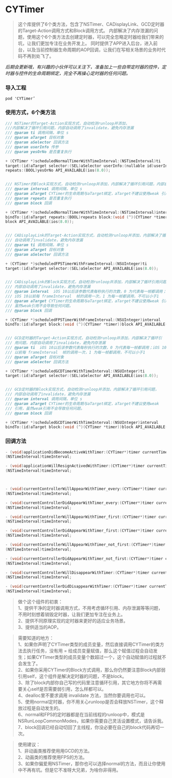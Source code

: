 # CYTimer

>这个库提供了6个类方法，包含了NSTimer、CADisplayLink、GCD定时器的Target-Action调用方式和Block调用方式。
内部解决了内存泄漏的问题，使用这个6个类方法去创建定时器，可以完全忽略定时器给我们带来的坑，让我们更加专注在业务开发上。
同时提供了APP进入后台，进入前台，以及当前控制器生命周期的AOP回调，让我们在写相关场景的业务时代码不再到处飞了。

*后期会更新哦，有兴趣的小伙伴可以关注下，准备加上一些自带定时器的控件，定时器与控件的生命周期绑定，完全不再操心定时器的任何问题。*

### 导入工程
```pod 'CYTimer’```

### 使用方式，6个类方法

```Objective-C
/// NSTimer的Target-Action实现方式，自动检测runloop并添加，  
///内部解决了循环引用问题，内部自动调用了invalidate，避免内存泄漏  
/// @param ti 调用间隔，单位 s  
/// @param aTarget 目标对象  
/// @param aSelector 回调方法  
/// @param userInfo 传参  
/// @param yesOrNo 是否重复执行  

+ (CYTimer *)scheduledNormalTimerWithTimeInterval:(NSTimeInterval)ti   
target:(id)aTarget selector:(SEL)aSelector userInfo:(nullable id)userInfo   
repeats:(BOOL)yesOrNo API_AVAILABLE(ios(8.0));


/// NSTimer的Block实现方式，自动检测runloop并添加，内部解决了循环引用问题，内部自动调用了invalidate，避免内存泄漏  
/// @param interval 调用间隔，单位 s  
/// @param aTarget CYTimer的生命周期与aTarget绑定，aTarget不建议使用weak 引用，虽然weak引用不会导致任何问题。  
/// @param repeats 是否重复执行  
/// @param block 回调  

+ (CYTimer *)scheduledNormalTimerWithTimeInterval:(NSTimeInterval)interval   
bindTo:(id)aTarget repeats:(BOOL)repeats block:(void (^)(CYTimer *timer))  
block API_AVAILABLE(ios(8.0));


/// CADisplayLink的Target-Action实现方式，自动检测runloop并添加，内部解决了循环引用问题，内部  
/// 自动调用了invalidate，避免内存泄漏  
/// @param ti 调用间隔，单位 s  
/// @param aTarget 目标对象  
/// @param aSelector 回调方法  

+ (CYTimer *)scheduledFPSTimerWithFrameInterval:(NSUInteger)ti   
target:(id)aTarget selector:(SEL)aSelector API_AVAILABLE(ios(8.0));


/// CADisplayLink的Block实现方式，自动检测runloop并添加，内部解决了循环引用问题，
/// 内部自动调用了invalidate，避免内存泄漏   
/// @param interval  iOS 10以后该参数代表每秒执行的次数，0 为代表每一帧都调用；  
/// iOS 10以前每 frameInterval  帧的调用一次，1 为每一帧都调用，不可以小于1    
/// @param aTarget CYTimer的生命周期与aTarget绑定，aTarget不建议使用weak 引用，  
/// 虽然weak引用不会导致任何问题。   
/// @param block 回调   

+ (CYTimer *)scheduledFPSTimerWithFrameInterval:(NSUInteger)interval   
bindTo:(id)aTarget block:(void (^)(CYTimer *timer))block API_AVAILABLE(ios(8.0));


/// GCD定时器的Target-Action实现方式，自动检测runloop并添加，内部解决了循环引   
/// 用问题，内部自动调用了invalidate，避免内存泄漏  
/// @param ti  iOS 10以后该参数代表每秒执行的次数，0 为代表每一帧都调用；iOS 10   
/// 以前每 frameInterval  帧的调用一次，1 为每一帧都调用，不可以小于1   
/// @param aTarget 目标对象   
/// @param aSelector 回调方法   

+ (CYTimer *)scheduledGCDTimerWithTimeInterval:(NSUInteger)ti    
target:(id)aTarget selector:(SEL)aSelector API_AVAILABLE(ios(8.0));


/// GCD定时器的Block实现方式，自动检测runloop并添加，内部解决了循环引用问题，   
/// 内部自动调用了invalidate，避免内存泄漏   
/// @param interval 调用间隔，单位 s   
/// @param aTarget CYTimer的生命周期与aTarget绑定，aTarget不建议使用weak    
/// 引用，虽然weak引用不会导致任何问题。   
/// @param block 回调   

+ (CYTimer *)scheduledGCDTimerWithTimeInterval:(NSUInteger)interval   
bindTo:(id)aTarget block:(void (^)(CYTimer *timer))block API_AVAILABLE(ios(8.0));
```
### 回调方法

```Objective-C
- (void)applicationDidBecomeActiveWithTimer:(CYTimer*)timer currentTimeInterval:    
(NSTimeInterval)timeInterval;

- (void)applicationWillResignActivedWithTimer:(CYTimer*)timer currentTimeInterval:    
(NSTimeInterval)timeInterval;



- (void)currentControllerWillAppearWithTimer_every:(CYTimer*)timer currentTimeInterval:    
(NSTimeInterval)timeInterval;

- (void)currentControllerDidAppearWithTimer_every:(CYTimer*)timer currentTimeInterval:    
(NSTimeInterval)timeInterval;

- (void)currentControllerWillAppearWithTimer_first:(CYTimer*)timer currentTimeInterval:    
(NSTimeInterval)timeInterval;

- (void)currentControllerDidAppearWithTimer_first:(CYTimer*)timer currentTimeInterval:    
(NSTimeInterval)timeInterval;

- (void)currentControllerWillAppearWithTimer_not_first:(CYTimer*)timer currentTimeInterval:    
(NSTimeInterval)timeInterval;

- (void)currentControllerDidAppearWithTimer_not_first:(CYTimer*)timer currentTimeInterval:    
(NSTimeInterval)timeInterval;

- (void)currentControllerWillDisappearWithTimer:(CYTimer*)timer currentTimeInterval:    
(NSTimeInterval)timeInterval;

- (void)currentControllerDidDisappearWithTimer:(CYTimer*)timer currentTimeInterval:    
(NSTimeInterval)timeInterval;
```

>做个这个组件的初衷：  
 1、提供干净的定时器调用方式，不用考虑循环引用、内存泄漏等等问题，不用时刻想着销毁定时器，让我们更加专注在业务上。  
 2、提供不同原理实现的定时器来更好的适应业务场景。  
 3、提供适当的AOP。  

>需要知道的地方：  
 1、如果你声明了CYTimer类型的成员变量，然后直接调用CYTimer的类方法去执行任务，没有用 = 给成员变量赋值，那么这个赋值过程会自动发生；如果CYTimer类型的成员变量个数超过一个，这个自动赋值的过程就不会发生了。  
 2、如果你采用CYTimer的Block方式调用，那么你仍然要注意Block内部弱引用self，这个组件是解决定时器的问题，不是block。  
 3、除了block内部你自己写的代码里注意循环引用，其它地方你将不再需要关心self是否需要弱引用，怎么样都可以。  
 4、dealloc里不要求调用 invalidate 方法，当然你要调用也可以。  
 5、使用normal定时器，你不用关心runloop是否会释放NSTimer，这个释放过程是自动发生的。  
 6、normal和FPS的定时器都是在当前线程的runloop中，模式是 NSRunLoopCommonModes，如果你需要自己灵活设置模式，请告诉我。  
 7、block回调已经自动切回了主线程，你没必要在自己的block代码再切一次。  

>使用建议：  
 1、非动画类推荐使用用GCD的方法。  
 2、动画类的推荐使用FPS的方法。  
 3、如果你偏爱用NSTimer，那你也可以选择normal的方法，而且让你使用中不再有坑。但是它不准呀大兄弟，为啥你非得用。  
